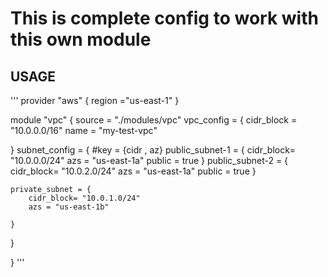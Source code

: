 # This is complete config to work with this own module

## USAGE
'''
provider "aws" {
    region ="us-east-1"
}

module "vpc" {
  source = "./modules/vpc"
  vpc_config = {
    cidr_block = "10.0.0.0/16"
    name = "my-test-vpc"

  }
  subnet_config = {
    #key = {cidr , az}
    public_subnet-1 = {
        cidr_block= "10.0.0.0/24"
        azs = "us-east-1a"
        public = true
    }
    public_subnet-2 = {
        cidr_block= "10.0.2.0/24"
        azs = "us-east-1a"
        public = true
    }

    private_subnet = {
        cidr_block= "10.0.1.0/24"
        azs = "us-east-1b"
        
    }
  }
  
}
'''